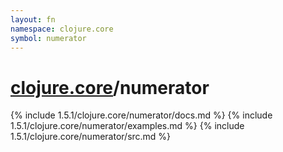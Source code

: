 ```yaml
---
layout: fn
namespace: clojure.core
symbol: numerator
---
```


# [clojure.core](../)/numerator

{% include 1.5.1/clojure.core/numerator/docs.md %}
{% include 1.5.1/clojure.core/numerator/examples.md %}
{% include 1.5.1/clojure.core/numerator/src.md %}

